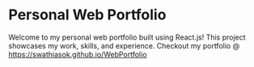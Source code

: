# Personal Web Portfolio

Welcome to my personal web portfolio built using React.js! This project showcases my work, skills, and experience.
Checkout my portfolio @ https://swathiasok.github.io/WebPortfolio
